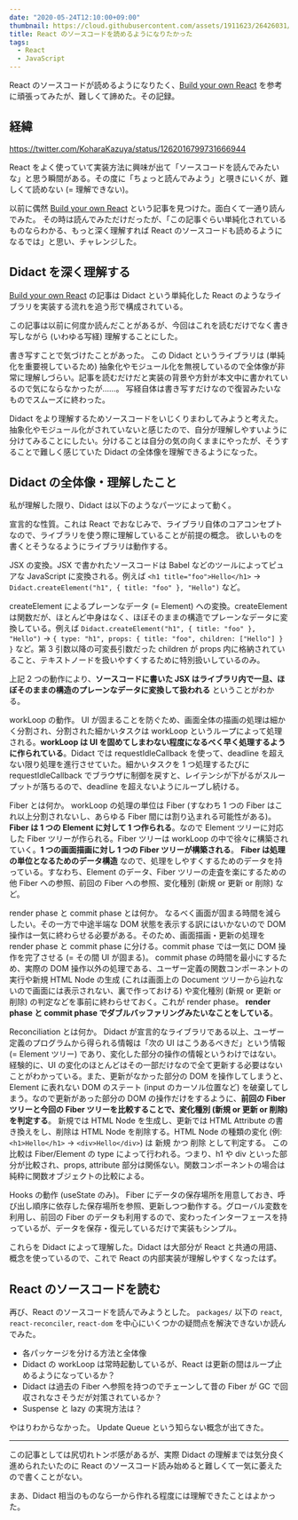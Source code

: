 ```yaml
---
date: "2020-05-24T12:10:00+09:00"
thumbnail: https://cloud.githubusercontent.com/assets/1911623/26426031/5176c348-40ad-11e7-9f1a-1e2f8840b562.jpeg
title: React のソースコードを読めるようになりたかった
tags:
  - React
  - JavaScript
---
```


React のソースコードが読めるようになりたく、[Build your own React](https://pomb.us/build-your-own-react/) を参考に頑張ってみたが、難しくて諦めた。その記録。

## 経緯

https://twitter.com/KoharaKazuya/status/1262016799731666944

React をよく使っていて実装方法に興味が出て「ソースコードを読んでみたいな」と思う瞬間がある。その度に「ちょっと読んでみよう」と覗きにいくが、難しくて読めない (= 理解できない)。

以前に偶然 [Build your own React](https://pomb.us/build-your-own-react/) という記事を見つけた。面白くて一通り読んでみた。
その時は読んでみただけだったが、「この記事ぐらい単純化されているものならわかる、もっと深く理解すれば React のソースコードも読めるようになるでは」と思い、チャレンジした。

## Didact を深く理解する

[Build your own React](https://pomb.us/build-your-own-react/) の記事は Didact という単純化した React のようなライブラリを実装する流れを追う形で構成されている。

この記事は以前に何度か読んだことがあるが、今回はこれを読むだけでなく書き写しながら (いわゆる写経) 理解することにした。

書き写すことで気づけたことがあった。
この Didact というライブラリは (単純化を重要視しているため) 抽象化やモジュール化を無視しているので全体像が非常に理解しづらい。記事を読むだけだと実装の背景や方針が本文中に書かれているので気にならなかったが……。
写経自体は書き写すだけなので復習みたいなものでスムーズに終わった。

Didact をより理解するためソースコードをいじくりまわしてみようと考えた。
抽象化やモジュール化がされていないと感じたので、自分が理解しやすいように分けてみることにしたい。分けることは自分の気の向くままにやったが、そうすることで難しく感じていた Didact の全体像を理解できるようになった。

## Didact の全体像・理解したこと

私が理解した限り、Didact は以下のようなパーツによって動く。

宣言的な性質。これは React でおなじみで、ライブラリ自体のコアコンセプトなので、ライブラリを使う際に理解していることが前提の概念。
欲しいものを書くとそうなるようにライブラリは動作する。

JSX の変換。JSX で書かれたソースコードは Babel などのツールによってピュアな JavaScript に変換される。例えば `<h1 title="foo">Hello</h1>` → `Didact.createElement("h1", { title: "foo" }, "Hello")` など。

createElement によるプレーンなデータ (= Element) への変換。createElement は関数だが、ほとんど中身はなく、ほぼそのままの構造でプレーンなデータに変換している。例えば `Didact.createElement("h1", { title: "foo" }, "Hello")` → `{ type: "h1", props: { title: "foo", children: ["Hello"] } }` など。第 3 引数以降の可変長引数だった children が props 内に格納されていること、テキストノードを扱いやすくするために特別扱いしているのみ。

上記 2 つの動作により、**ソースコードに書いた JSX はライブラリ内で一旦、ほぼそのままの構造のプレーンなデータに変換して扱われる** ということがわかる。

workLoop の動作。
UI が固まることを防ぐため、画面全体の描画の処理は細かく分割され、分割された細かいタスクは workLoop というループによって処理される。**workLoop は UI を固めてしまわない程度になるべく早く処理するように作られている**。Didact では requestIdleCallback を使って、deadline を超えない限り処理を進行させていた。細かいタスクを 1 つ処理するたびに requestIdleCallback でブラウザに制御を戻すと、レイテンシが下がるがスループットが落ちるので、deadline を超えないようにループし続ける。

Fiber とは何か。
workLoop の処理の単位は Fiber (すなわち 1 つの Fiber はこれ以上分割されないし、あらゆる Fiber 間には割り込まれる可能性がある)。**Fiber は 1 つの Element に対して 1 つ作られる**。なので Element ツリーに対応した Fiber ツリーが作られる。Fiber ツリーは workLoop の中で徐々に構築されていく。**1 つの画面描画に対し 1 つの Fiber ツリーが構築される**。
**Fiber は処理の単位となるためのデータ構造** なので、処理をしやすくするためのデータを持っている。すなわち、Element のデータ、Fiber ツリーの走査を楽にするための他 Fiber への参照、前回の Fiber への参照、変化種別 (新規 or 更新 or 削除) など。

render phase と commit phase とは何か。
なるべく画面が固まる時間を減らしたい。その一方で中途半端な DOM 状態を表示する訳にはいかないので DOM 操作は一気に終わらせる必要がある。そのため、画面描画・更新の処理を render phase と commit phase に分ける。commit phase では一気に DOM 操作を完了させる (= その間 UI が固まる)。
commit phase の時間を最小にするため、実際の DOM 操作以外の処理である、ユーザー定義の関数コンポーネントの実行や新規 HTML Node の生成 (これは画面上の Document ツリーから辿れないので画面には表示されない、裏で作っておける) や変化種別 (新規 or 更新 or 削除) の判定などを事前に終わらせておく。これが render phase。
**render phase と commit phase でダブルバッファリングみたいなことをしている**。

Reconciliation とは何か。
Didact が宣言的なライブラリである以上、ユーザー定義のプログラムから得られる情報は「次の UI はこうあるべきだ」という情報 (= Element ツリー) であり、変化した部分の操作の情報というわけではない。
経験的に、UI の変化のほとんどはその一部だけなので全て更新する必要はないことがわかっている。また、更新がなかった部分の DOM を操作してしまうと、Element に表れない DOM のステート (input のカーソル位置など) を破棄してしまう。なので更新があった部分の DOM の操作だけをするように、**前回の Fiber ツリーと今回の Fiber ツリーを比較することで、変化種別 (新規 or 更新 or 削除) を判定する**。
新規では HTML Node を生成し、更新では HTML Attribute の書き換えをし、削除は HTML Node を削除する。HTML Node の種類の変化 (例: `<h1>Hello</h1>` → `<div>Hello</div>`) は 新規 かつ 削除 として判定する。
この比較は Fiber/Element の type によって行われる。つまり、h1 や div といった部分が比較され、props, attribute 部分は関係ない。関数コンポーネントの場合は純粋に関数オブジェクトの比較による。

Hooks の動作 (useState のみ)。
Fiber にデータの保存場所を用意しておき、呼び出し順序に依存した保存場所を参照、更新しつつ動作する。グローバル変数を利用し、前回の Fiber のデータも利用するので、変わったインターフェースを持っているが、データを保存・復元しているだけで実装もシンプル。

これらを Didact によって理解した。Didact は大部分が React と共通の用語、概念を使っているので、これで React の内部実装が理解しやすくなったはず。

## React のソースコードを読む

再び、React のソースコードを読んでみようとした。
`packages/` 以下の `react`, `react-reconciler`, `react-dom` を中心にいくつかの疑問点を解決できないか読んでみた。

- 各パッケージを分ける方法と全体像
- Didact の workLoop は常時起動しているが、React は更新の間はループ止めるようになっているか？
- Didact は過去の Fiber へ参照を持つのでチェーンして昔の Fiber が GC で回収されなさそうだが対策されているか？
- Suspense と lazy の実現方法は？

やはりわからなかった。
Update Queue という知らない概念が出てきた。

---

この記事としては尻切れトンボ感があるが、実際 Didact の理解までは気分良く進められたいたのに React のソースコード読み始めると難しくて一気に萎えたので書くことがない。

まあ、Didact 相当のものなら一から作れる程度には理解できたことはよかった。
